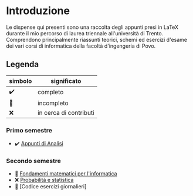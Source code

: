 # Introduzione

Le dispense qui presenti sono una raccolta degli appunti presi in LaTeX durante il mio percorso di laurea triennale all'università di Trento. 
Comprendono principalmente riassunti teorici, schemi ed esercizi d'esame dei vari corsi di informatica della facoltà d'ingengeria di Povo.

## Legenda

simbolo  | significato
--|--
✔️ | completo
🔨 | incompleto
❌ | in cerca di contributi

### Primo semestre

- ✔️ [Appunti di Analisi](https://github.com/ChabbakiAymane/Analisi1-Unitn)

### Secondo semestre
- 🔨 [Fondamenti matematici per l'informatica](https://github.com/ChabbakiAymane/Fondamenti-matematici-per-l-informatica)
- ❌ [Probabilità e statistica](https://github.com/ChabbakiAymane/Statistica-e-Probabilita)
- 🔨 [Codice esercizi giornalieri]
